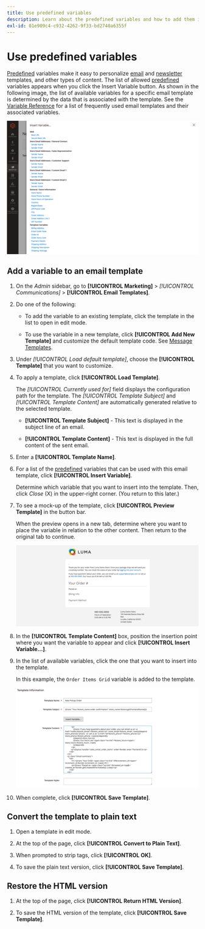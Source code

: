 ```yaml
---
title: Use predefined variables
description: Learn about the predefined variables and how to add them in an email template.
exl-id: 01e909c4-c932-4262-9f33-bd2740a6355f
---
```

# Use predefined variables

[Predefined](variables-predefined.md) variables make it easy to personalize [email](email-templates.md) and [newsletter](../merchandising-promotions/newsletters.md) templates, and other types of content. The list of allowed [predefined](variables-predefined.md) variables appears when you click the Insert Variable button. As shown in the following image, the list of available variables for a specific email template is determined by the data that is associated with the template. See the [Variable Reference](variables-reference.md) for a list of frequently used email templates and their associated variables.

![Predefined Variables for Email Template](./assets/email-template-new-pickup-order-predefined-variables.png )<!-- zoom -->

## Add a variable to an email template

1. On the _Admin_ sidebar, go to **[!UICONTROL Marketing]** > _[!UICONTROL Communications]_ > **[!UICONTROL Email Templates]**.

1. Do one of the following:

   - To add the variable to an existing template, click the template in the list to open in edit mode.

   - To use the variable in a new template, click **[!UICONTROL Add New Template]** and customize the default template code. See [Message Templates](email-template-custom.md#message-templates).

1. Under _[!UICONTROL Load default template]_, choose the **[!UICONTROL Template]** that you want to customize.

1. To apply a template, click **[!UICONTROL Load Template]**.

   The _[!UICONTROL Currently used for]_ field displays the configuration path for the template. The _[!UICONTROL Template Subject]_ and _[!UICONTROL Template Content]_ are automatically generated relative to the selected template.

   - **[!UICONTROL Template Subject]** - This text is displayed in the subject line of an email.

   - **[!UICONTROL Template Content]** - This text is displayed in the full content of the sent email.

1. Enter a **[!UICONTROL Template Name]**.

1. For a list of the [predefined](variables-predefined.md) variables that can be used with this email template, click **[!UICONTROL Insert Variable]**.

   Determine which variable that you want to insert into the template. Then, click _Close_ (X) in the upper-right corner. (You return to this later.)

1. To see a mock-up of the template, click **[!UICONTROL Preview Template]** in the button bar.

   When the preview opens in a new tab, determine where you want to place the variable in relation to the other content. Then return to the original tab to continue.

   ![Preview Template](./assets/email-template-new-pickup-order-preview.png)<!-- zoom -->

1. In the **[!UICONTROL Template Content]** box, position the insertion point where you want the variable to appear and click **[!UICONTROL Insert Variable...]**.

1. In the list of available variables, click the one that you want to insert into the template.

   In this example, the `Order Items Grid` variable is added to the template.

   ![Email Template Content](./assets/email-template-content.png)<!-- zoom -->

1. When complete, click **[!UICONTROL Save Template]**.

## Convert the template to plain text

1. Open a template in edit mode.

1. At the top of the page, click **[!UICONTROL Convert to Plain Text]**.

1. When prompted to strip tags, click **[!UICONTROL OK]**.

1. To save the plain text version, click **[!UICONTROL Save Template]**.

## Restore the HTML version

1. At the top of the page, click **[!UICONTROL Return HTML Version]**.

1. To save the HTML version of the template, click **[!UICONTROL Save Template]**.
